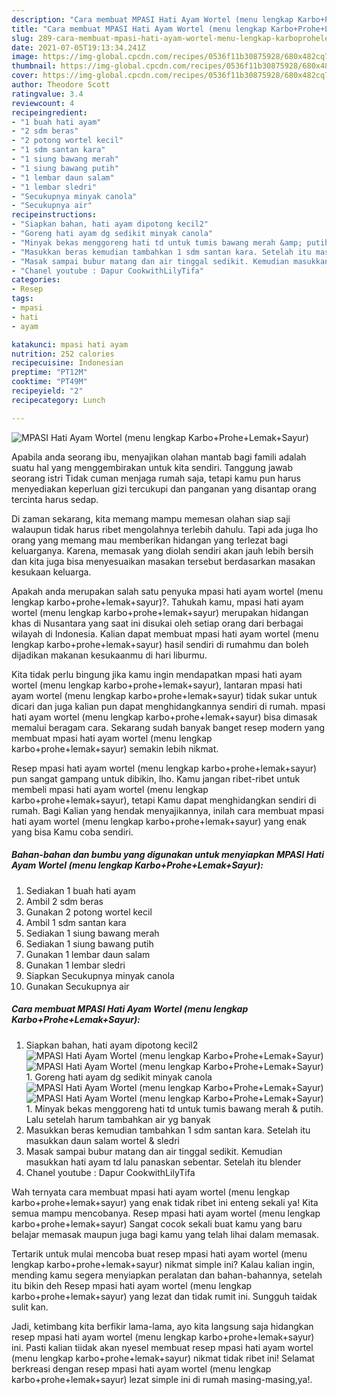 ```yaml
---
description: "Cara membuat MPASI Hati Ayam Wortel (menu lengkap Karbo+Prohe+Lemak+Sayur) Sederhana Untuk Jualan"
title: "Cara membuat MPASI Hati Ayam Wortel (menu lengkap Karbo+Prohe+Lemak+Sayur) Sederhana Untuk Jualan"
slug: 289-cara-membuat-mpasi-hati-ayam-wortel-menu-lengkap-karboprohelemaksayur-sederhana-untuk-jualan
date: 2021-07-05T19:13:34.241Z
image: https://img-global.cpcdn.com/recipes/0536f11b30875928/680x482cq70/mpasi-hati-ayam-wortel-menu-lengkap-karboprohelemaksayur-foto-resep-utama.jpg
thumbnail: https://img-global.cpcdn.com/recipes/0536f11b30875928/680x482cq70/mpasi-hati-ayam-wortel-menu-lengkap-karboprohelemaksayur-foto-resep-utama.jpg
cover: https://img-global.cpcdn.com/recipes/0536f11b30875928/680x482cq70/mpasi-hati-ayam-wortel-menu-lengkap-karboprohelemaksayur-foto-resep-utama.jpg
author: Theodore Scott
ratingvalue: 3.4
reviewcount: 4
recipeingredient:
- "1 buah hati ayam"
- "2 sdm beras"
- "2 potong wortel kecil"
- "1 sdm santan kara"
- "1 siung bawang merah"
- "1 siung bawang putih"
- "1 lembar daun salam"
- "1 lembar sledri"
- "Secukupnya minyak canola"
- "Secukupnya air"
recipeinstructions:
- "Siapkan bahan, hati ayam dipotong kecil2"
- "Goreng hati ayam dg sedikit minyak canola"
- "Minyak bekas menggoreng hati td untuk tumis bawang merah &amp; putih. Lalu setelah harum tambahkan air yg banyak"
- "Masukkan beras kemudian tambahkan 1 sdm santan kara. Setelah itu masukkan daun salam wortel &amp; sledri"
- "Masak sampai bubur matang dan air tinggal sedikit. Kemudian masukkan hati ayam td lalu panaskan sebentar. Setelah itu blender"
- "Chanel youtube : Dapur CookwithLilyTifa"
categories:
- Resep
tags:
- mpasi
- hati
- ayam

katakunci: mpasi hati ayam 
nutrition: 252 calories
recipecuisine: Indonesian
preptime: "PT12M"
cooktime: "PT49M"
recipeyield: "2"
recipecategory: Lunch

---
```



![MPASI Hati Ayam Wortel (menu lengkap Karbo+Prohe+Lemak+Sayur)](https://img-global.cpcdn.com/recipes/0536f11b30875928/680x482cq70/mpasi-hati-ayam-wortel-menu-lengkap-karboprohelemaksayur-foto-resep-utama.jpg)

Apabila anda seorang ibu, menyajikan olahan mantab bagi famili adalah suatu hal yang menggembirakan untuk kita sendiri. Tanggung jawab seorang istri Tidak cuman menjaga rumah saja, tetapi kamu pun harus menyediakan keperluan gizi tercukupi dan panganan yang disantap orang tercinta harus sedap.

Di zaman  sekarang, kita memang mampu memesan olahan siap saji walaupun tidak harus ribet mengolahnya terlebih dahulu. Tapi ada juga lho orang yang memang mau memberikan hidangan yang terlezat bagi keluarganya. Karena, memasak yang diolah sendiri akan jauh lebih bersih dan kita juga bisa menyesuaikan masakan tersebut berdasarkan masakan kesukaan keluarga. 



Apakah anda merupakan salah satu penyuka mpasi hati ayam wortel (menu lengkap karbo+prohe+lemak+sayur)?. Tahukah kamu, mpasi hati ayam wortel (menu lengkap karbo+prohe+lemak+sayur) merupakan hidangan khas di Nusantara yang saat ini disukai oleh setiap orang dari berbagai wilayah di Indonesia. Kalian dapat membuat mpasi hati ayam wortel (menu lengkap karbo+prohe+lemak+sayur) hasil sendiri di rumahmu dan boleh dijadikan makanan kesukaanmu di hari liburmu.

Kita tidak perlu bingung jika kamu ingin mendapatkan mpasi hati ayam wortel (menu lengkap karbo+prohe+lemak+sayur), lantaran mpasi hati ayam wortel (menu lengkap karbo+prohe+lemak+sayur) tidak sukar untuk dicari dan juga kalian pun dapat menghidangkannya sendiri di rumah. mpasi hati ayam wortel (menu lengkap karbo+prohe+lemak+sayur) bisa dimasak memalui beragam cara. Sekarang sudah banyak banget resep modern yang membuat mpasi hati ayam wortel (menu lengkap karbo+prohe+lemak+sayur) semakin lebih nikmat.

Resep mpasi hati ayam wortel (menu lengkap karbo+prohe+lemak+sayur) pun sangat gampang untuk dibikin, lho. Kamu jangan ribet-ribet untuk membeli mpasi hati ayam wortel (menu lengkap karbo+prohe+lemak+sayur), tetapi Kamu dapat menghidangkan sendiri di rumah. Bagi Kalian yang hendak menyajikannya, inilah cara membuat mpasi hati ayam wortel (menu lengkap karbo+prohe+lemak+sayur) yang enak yang bisa Kamu coba sendiri.

<!--inarticleads1-->

##### Bahan-bahan dan bumbu yang digunakan untuk menyiapkan MPASI Hati Ayam Wortel (menu lengkap Karbo+Prohe+Lemak+Sayur):

1. Sediakan 1 buah hati ayam
1. Ambil 2 sdm beras
1. Gunakan 2 potong wortel kecil
1. Ambil 1 sdm santan kara
1. Sediakan 1 siung bawang merah
1. Sediakan 1 siung bawang putih
1. Gunakan 1 lembar daun salam
1. Gunakan 1 lembar sledri
1. Siapkan Secukupnya minyak canola
1. Gunakan Secukupnya air




<!--inarticleads2-->

##### Cara membuat MPASI Hati Ayam Wortel (menu lengkap Karbo+Prohe+Lemak+Sayur):

1. Siapkan bahan, hati ayam dipotong kecil2
<img src="https://img-global.cpcdn.com/steps/09b7fd6b0aad010b/160x128cq70/mpasi-hati-ayam-wortel-menu-lengkap-karboprohelemaksayur-langkah-memasak-1-foto.jpg" alt="MPASI Hati Ayam Wortel (menu lengkap Karbo+Prohe+Lemak+Sayur)"><img src="https://img-global.cpcdn.com/steps/7f1ab310402aaec8/160x128cq70/mpasi-hati-ayam-wortel-menu-lengkap-karboprohelemaksayur-langkah-memasak-1-foto.jpg" alt="MPASI Hati Ayam Wortel (menu lengkap Karbo+Prohe+Lemak+Sayur)">1. Goreng hati ayam dg sedikit minyak canola
<img src="https://img-global.cpcdn.com/steps/d232d67173c7e439/160x128cq70/mpasi-hati-ayam-wortel-menu-lengkap-karboprohelemaksayur-langkah-memasak-2-foto.jpg" alt="MPASI Hati Ayam Wortel (menu lengkap Karbo+Prohe+Lemak+Sayur)"><img src="https://img-global.cpcdn.com/steps/281b53ee577ae100/160x128cq70/mpasi-hati-ayam-wortel-menu-lengkap-karboprohelemaksayur-langkah-memasak-2-foto.jpg" alt="MPASI Hati Ayam Wortel (menu lengkap Karbo+Prohe+Lemak+Sayur)">1. Minyak bekas menggoreng hati td untuk tumis bawang merah &amp; putih. Lalu setelah harum tambahkan air yg banyak
1. Masukkan beras kemudian tambahkan 1 sdm santan kara. Setelah itu masukkan daun salam wortel &amp; sledri
1. Masak sampai bubur matang dan air tinggal sedikit. Kemudian masukkan hati ayam td lalu panaskan sebentar. Setelah itu blender
1. Chanel youtube : Dapur CookwithLilyTifa




Wah ternyata cara membuat mpasi hati ayam wortel (menu lengkap karbo+prohe+lemak+sayur) yang enak tidak ribet ini enteng sekali ya! Kita semua mampu mencobanya. Resep mpasi hati ayam wortel (menu lengkap karbo+prohe+lemak+sayur) Sangat cocok sekali buat kamu yang baru belajar memasak maupun juga bagi kamu yang telah lihai dalam memasak.

Tertarik untuk mulai mencoba buat resep mpasi hati ayam wortel (menu lengkap karbo+prohe+lemak+sayur) nikmat simple ini? Kalau kalian ingin, mending kamu segera menyiapkan peralatan dan bahan-bahannya, setelah itu bikin deh Resep mpasi hati ayam wortel (menu lengkap karbo+prohe+lemak+sayur) yang lezat dan tidak rumit ini. Sungguh taidak sulit kan. 

Jadi, ketimbang kita berfikir lama-lama, ayo kita langsung saja hidangkan resep mpasi hati ayam wortel (menu lengkap karbo+prohe+lemak+sayur) ini. Pasti kalian tiidak akan nyesel membuat resep mpasi hati ayam wortel (menu lengkap karbo+prohe+lemak+sayur) nikmat tidak ribet ini! Selamat berkreasi dengan resep mpasi hati ayam wortel (menu lengkap karbo+prohe+lemak+sayur) lezat simple ini di rumah masing-masing,ya!.

